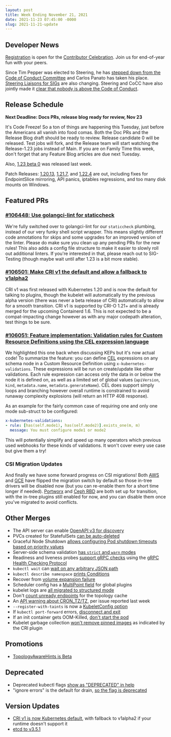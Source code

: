```yaml
---
layout: post
title: Week Ending November 21, 2021
date: 2021-11-23 07:45:00 -0000
slug: 2021-11-21-update
---
```


## Developer News

[Registration](https://forms.gle/oAppmLDggEEGx5tz5) is open for the [Contributor Celebration](https://k8s.dev/celebration).  Join us for end-of-year fun with your peers.

Since Tim Pepper was elected to Steering, he has [stepped down from the Code of Conduct Committee](https://groups.google.com/g/kubernetes-dev/c/DAK1goxlKwM) and Carlos Panato has taken his place. [Steering Liaisons for SIGs](https://groups.google.com/g/kubernetes-dev/c/bcySV5z0foA) are also changing. Steering and CoCC have also jointly made it [clear that nobody is above the Code of Conduct](https://github.com/kubernetes/community/pull/6247).

## Release Schedule

**Next Deadline: Docs PRs, release blog ready for review, Nov 23**

It's Code Freeze!  So a ton of things are happening this Tuesday, just before the Americans all vanish into food comas.  Both the Doc PRs and the Release Blog draft should be ready to review.  Release candidate 0 will be released.  Test jobs will fork, and the Release team will start watching the Release-1.23 jobs instead of Main.  If you are on Family Time this week, don't forget that any Feature Blog articles are due next Tuesday.

Also, [1.23 beta 0](https://github.com/kubernetes/kubernetes/blob/master/CHANGELOG/CHANGELOG-1.23.md) was released last week.

Patch Releases: [1.20.13](https://github.com/kubernetes/kubernetes/blob/master/CHANGELOG/CHANGELOG-1.20.md), [1.21.7](https://github.com/kubernetes/kubernetes/blob/master/CHANGELOG/CHANGELOG-1.21.md), and [1.22.4](https://github.com/kubernetes/kubernetes/blob/master/CHANGELOG/CHANGELOG-1.22.md) are out, including fixes for EndpointSlice mirroring, API panics, iptables regressions, and too many disk mounts on Windows.

## Featured PRs

### [#106448: Use golangci-lint for staticcheck](https://github.com/kubernetes/kubernetes/pull/106448)

We're fully switched over to golangci-lint for our `staticcheck` plumbing, instead of our very funky shell script wrapper. This means slightly different code annotations for skips and some upgrades for an improved version of the linter. Please do make sure you clean up any pending PRs for the new rules! This also adds a config file structure to make it easier to slowly roll out additional linters. If you're interested in that, please reach out to SIG-Testing (though maybe wait until after 1.23 is a bit more stable).

### [#106501: Make CRI v1 the default and allow a fallback to v1alpha2](https://github.com/kubernetes/kubernetes/pull/106501)

CRI v1 was first released with Kubernetes 1.20 and is now the default for talking to plugins, though the kubelet will automatically try the previous alpha version (there was never a beta release of CRI) automatically to allow for a smooth transition. CRI v1 is supported by CRI-O 1.21+ and is already merged for the upcoming Containerd 1.6. This is not expected to be a compat-impacting change however as with any major codepath alteration, test things to be sure.

### [#106051: Feature implementation: Validation rules for Custom Resource Definitions using the CEL expression language](https://github.com/kubernetes/kubernetes/pull/106051)

We highlighted this one back when discussing KEPs but it's now actual code! To summarize the feature: you can define [CEL](https://github.com/google/cel-spec) expressions on any schema node in a Custom Resource Definition using `x-kubernetes-validations`. These expressions will be run on create/update like other validations. Each rule expression can access only the data in or below the node it is defined on, as well as a limited set of global values (`apiVersion`, `kind`, `metadata.name`, `metadata.generateName`). CEL does support simply loops and branching however overall runtime is constrained to avoid runaway complexity explosions (will return an HTTP 408 response).

As an example for the fairly common case of requiring one and only one mode sub-struct to be configured:

```yaml
x-kubernetes-validations:
- rule: [has(self.mode1), has(self.mode2)].exists_one(m, m)
  message: You must configure mode1 or mode2
```

This will potentially simplify and speed up many operators which previous used webhooks for these kinds of validations. It won't cover every use case but give them a try!

### CSI Migration Updates

And finally we have some forward progress on CSI migrations! Both [AWS](https://github.com/kubernetes/kubernetes/pull/106098) and [GCE](https://github.com/kubernetes/kubernetes/pull/104722) have flipped the migration switch by default so those in-tree drivers will be disabled now (but you can re-enable them for a short time longer if needed). [Portworx](https://github.com/kubernetes/kubernetes/pull/103447) and [Ceph RBD](https://github.com/kubernetes/kubernetes/pull/95361) are both set up for transition, with the in-tree plugins still enabled for now, and you can disable them once you've migrated to avoid conflicts.

## Other Merges

* The API server can enable [OpenAPI v3 for discovery](https://github.com/kubernetes/kubernetes/pull/105945)
* PVCs created for StatefulSets [can be auto-deleted](https://github.com/kubernetes/kubernetes/pull/99728)
* Graceful Node Shutdown [allows configuring Pod shutdown timeouts based on priority values](https://github.com/kubernetes/kubernetes/pull/102915)
* Server-side schema validation [has `strict` and `warn` modes](https://github.com/kubernetes/kubernetes/pull/105916)
* Readiness and liveness probes [support gRPC checks](https://github.com/kubernetes/kubernetes/pull/106463) using the [gRPC Health Checking Protocol](https://github.com/grpc/grpc/blob/master/doc/health-checking.md)
* `kubectl wait` can [wait on any arbitrary JSON path](https://github.com/kubernetes/kubernetes/pull/105776)
* `kubectl describe namespace` [prints Conditions](https://github.com/kubernetes/kubernetes/pull/106219)
* Recover from [volume expansion failure](https://github.com/kubernetes/kubernetes/pull/106154)
* Scheduler config has a [MultiPoint field](https://github.com/kubernetes/kubernetes/pull/105611) for global plugins
* kubelet logs are [all migrated to structured mode](https://github.com/kubernetes/kubernetes/pull/106520)
* Don't [count unready endpoints](https://github.com/kubernetes/kubernetes/pull/106510) for the topology cache
* An [API warning about CRON_TZ/TZ](https://github.com/kubernetes/kubernetes/pull/106455), per issue reported last week
* `--register-with-taints` is now a [KubeletConfig option](https://github.com/kubernetes/kubernetes/pull/105437)
* If `kubectl port-forward` errors, [disconnect and exit](https://github.com/kubernetes/kubernetes/pull/103526)
* If an init container gets OOM-Killed, [don't start the pod](https://github.com/kubernetes/kubernetes/pull/104650)
* Kubelet garbage collection [won't remove pinned images](https://github.com/kubernetes/kubernetes/pull/103299) as indicated by the CRI plugin

## Promotions

* [TopologyAwareHints is Beta](https://github.com/kubernetes/kubernetes/pull/106433)

## Deprecated

* Deprecated kubectl flags [show as "DEPRECATED" in help](https://github.com/kubernetes/kubernetes/pull/106172)
* "ignore errors" is the default for drain, [so the flag is deprecated](https://github.com/kubernetes/kubernetes/pull/105571)

## Version Updates

* [CRI v1 is now Kubernetes default](https://github.com/kubernetes/kubernetes/pull/106501), with fallback to v1alpha2 if your runtime doesn't support it
* [etcd to v3.5.1](https://github.com/kubernetes/kubernetes/pull/105706)
